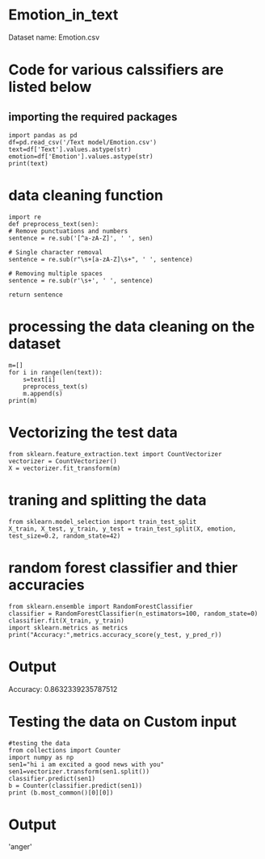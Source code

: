 # Emotion_in_text

Dataset name: Emotion.csv

# Code for various calssifiers are listed below

## importing the required packages

    import pandas as pd
    df=pd.read_csv('/Text model/Emotion.csv')
    text=df['Text'].values.astype(str)
    emotion=df['Emotion'].values.astype(str)
    print(text)

# data cleaning function

    import re
    def preprocess_text(sen):
    # Remove punctuations and numbers
    sentence = re.sub('[^a-zA-Z]', ' ', sen)

    # Single character removal
    sentence = re.sub(r"\s+[a-zA-Z]\s+", ' ', sentence)

    # Removing multiple spaces
    sentence = re.sub(r'\s+', ' ', sentence)

    return sentence
    
# processing the data cleaning on the dataset

    m=[]
    for i in range(len(text)):
        s=text[i]
        preprocess_text(s)
        m.append(s)
    print(m)

# Vectorizing the test data

    from sklearn.feature_extraction.text import CountVectorizer
    vectorizer = CountVectorizer()
    X = vectorizer.fit_transform(m)

# traning and splitting the data

    from sklearn.model_selection import train_test_split
    X_train, X_test, y_train, y_test = train_test_split(X, emotion, test_size=0.2, random_state=42)

# random forest classifier and thier accuracies

    from sklearn.ensemble import RandomForestClassifier
    classifier = RandomForestClassifier(n_estimators=100, random_state=0)
    classifier.fit(X_train, y_train) 
    import sklearn.metrics as metrics
    print("Accuracy:",metrics.accuracy_score(y_test, y_pred_r))

# Output
Accuracy: 0.8632339235787512

# Testing the data on Custom input
    #testing the data
    from collections import Counter
    import numpy as np
    sen1="hi i am excited a good news with you"
    sen1=vectorizer.transform(sen1.split())
    classifier.predict(sen1)
    b = Counter(classifier.predict(sen1))
    print (b.most_common()[0][0])
# Output
'anger'
